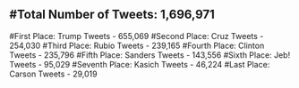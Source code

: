 #Total Number of Tweets: 1,696,971 
---
#First Place: Trump Tweets - 655,069
#Second Place: Cruz Tweets - 254,030
#Third Place: Rubio Tweets - 239,165
#Fourth Place: Clinton Tweets - 235,796
#Fifth Place: Sanders Tweets - 143,556
#Sixth Place: Jeb! Tweets - 95,029
#Seventh Place: Kasich Tweets - 46,224
#Last Place: Carson Tweets - 29,019
